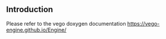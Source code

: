 ## Introduction
Please refer to the vego doxygen documentation https://vego-engine.github.io/Engine/
